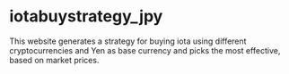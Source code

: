 # iotabuystrategy_jpy

This website generates a strategy for buying iota using different cryptocurrencies and Yen as base currency and picks the most effective, based on market prices.
